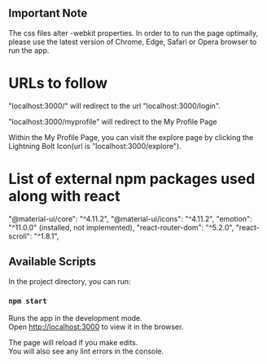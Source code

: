 ## Important Note 

The css files alter -webkit properties. In order to to run the page optimally, please use the latest version of Chrome, Edge, Safari or Opera browser to run the app.

# URLs to follow

"localhost:3000/" will redirect to the url "localhost:3000/login".

"localhost:3000/myprofile" will redirect to the My Profile Page

Within the My Profile Page, you can visit the explore page by clicking the Lightning Bolt Icon(url is "localhost:3000/explore").

# List of external npm packages used along with react

"@material-ui/core": "^4.11.2",
"@material-ui/icons": "^4.11.2",
"emotion": "^11.0.0" (installed, not implemented),
"react-router-dom": "^5.2.0",
"react-scroll": "^1.8.1",




## Available Scripts

In the project directory, you can run:

### `npm start`

Runs the app in the development mode.\
Open [http://localhost:3000](http://localhost:3000) to view it in the browser.

The page will reload if you make edits.\
You will also see any lint errors in the console.

